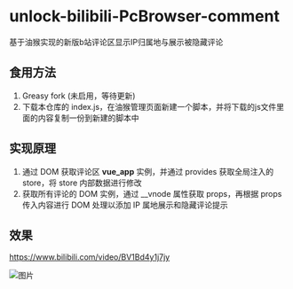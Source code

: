 # unlock-bilibili-PcBrowser-comment

基于油猴实现的新版b站评论区显示IP归属地与展示被隐藏评论

## 食用方法

1. Greasy fork (未启用，等待更新)
2. 下载本仓库的 index.js，在油猴管理页面新建一个脚本，并将下载的js文件里面的内容复制一份到新建的脚本中

## 实现原理

1. 通过 DOM 获取评论区 __vue_app__ 实例，并通过 provides 获取全局注入的 store，将 store 内部数据进行修改
2. 获取所有评论的 DOM 实例，通过 __vnode 属性获取 props，再根据 props 传入内容进行 DOM 处理以添加 IP 属地展示和隐藏评论提示

## 效果

https://www.bilibili.com/video/BV1Bd4y1j7jy

![图片](https://user-images.githubusercontent.com/86217807/220519616-e394440a-a760-4195-bcda-68c2e4687a56.png)
